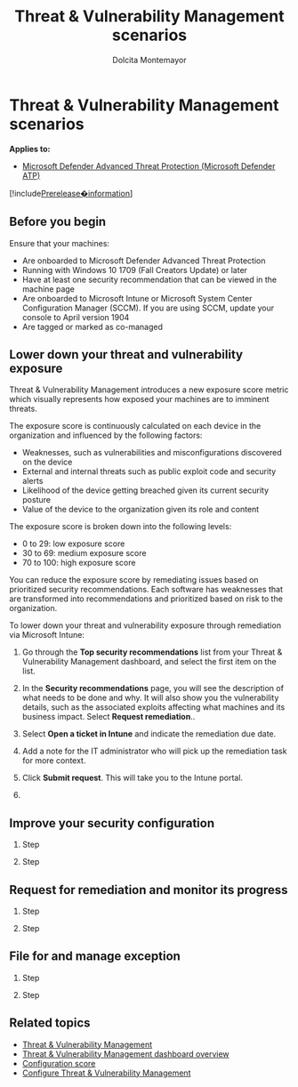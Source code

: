 ﻿---
title: Threat & Vulnerability Management scenarios
description: 
keywords: 
search.product: Windows 10
search.appverid: met150
ms.prod: w10
ms.mktglfcycl: deploy
ms.sitesec: library
ms.pagetype: security
ms.author: dolmont
author: Dolcita Montemayor
ms.localizationpriority: medium
manager: dansimp
audience: ITPro
ms.collection: M365-security-compliance 
ms.topic: article
---

# Threat & Vulnerability Management scenarios
**Applies to:**
- [Microsoft Defender Advanced Threat Protection (Microsoft Defender ATP)](https://go.microsoft.com/fwlink/p/?linkid=2069559)

[!include[Prerelease�information](prerelease.md)]

## Before you begin
Ensure that your machines:
- Are onboarded to Microsoft Defender Advanced Threat Protection
- Running with Windows 10 1709 (Fall Creators Update) or later
- Have at least one security recommendation that can be viewed in the machine page
- Are onboarded to Microsoft Intune or Microsoft System Center Configuration Manager (SCCM). If you are using SCCM, update your console to April version 1904
- Are tagged or marked as co-managed

## Lower down your threat and vulnerability exposure
Threat & Vulnerability Management introduces a new exposure score metric which visually represents how exposed your machines are to imminent threats.

The exposure score is continuously calculated on each device in the organization and influenced by the following factors:
- Weaknesses, such as vulnerabilities and misconfigurations discovered on the device
- External and internal threats such as public exploit code and security alerts
- Likelihood of the device getting breached given its current security posture
- Value of the device to the organization given its role and content

The exposure score is broken down into the following levels:
- 0 to 29: low exposure score
- 30 to 69: medium exposure score
- 70 to 100: high exposure score

You can reduce the exposure score by remediating issues based on prioritized security recommendations. Each software has weaknesses that are transformed into recommendations and prioritized based on risk to the organization.

To lower down your threat and vulnerability exposure through remediation via Microsoft Intune:

1. Go through the **Top security recommendations** list from your Threat & Vulnerability Management dashboard, and select the first item on the list.

2. In the **Security recommendations** page, you will see the description of what needs to be done and why. It will also show you the vulnerability details, such as the associated exploits affecting what machines and its business impact. Select **Request remediation**.. 

3. Select **Open a ticket in Intune** and indicate the remediation due date.
    
4.	Add a note for the IT administrator who will pick up the remediation task for more context. 

5.	Click **Submit request**. This will take you to the Intune portal.

6.	<Add Intune portal workflow here>


## Improve your security configuration
1. Step

2. Step


## Request for remediation and monitor its progress

1. Step

2. Step


## File for and manage exception

1. Step

2. Step

## Related topics
- [Threat & Vulnerability Management](next-gen-threat-and-vuln-mgt.md)
- [Threat & Vulnerability Management dashboard overview](tvm-dashboard-insights.md)
- [Configuration score](configuration-score.md)
- [Configure Threat & Vulnerability Management](configure-and-manage-tvm.md)
